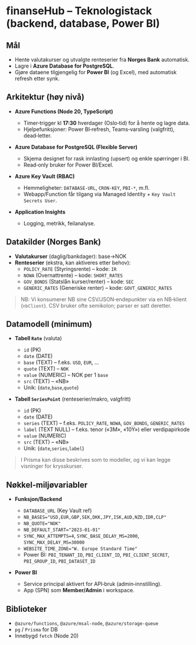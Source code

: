 # finanseHub – Teknologistack (backend, database, Power BI)

## Mål
- Hente valutakurser og utvalgte renteserier fra **Norges Bank** automatisk.
- Lagre i **Azure Database for PostgreSQL**.
- Gjøre dataene tilgjengelig for **Power BI** (og Excel), med automatisk refresh etter synk.

## Arkitektur (høy nivå)
- **Azure Functions (Node 20, TypeScript)**  
  - Timer‑trigger kl **17:30** hverdager (Oslo‑tid) for å hente og lagre data.
  - Hjelpefunksjoner: Power BI‑refresh, Teams‑varsling (valgfritt), dead‑letter.

- **Azure Database for PostgreSQL (Flexible Server)**  
  - Skjema designet for rask innlasting (upsert) og enkle spørringer i BI.
  - Read‑only bruker for Power BI/Excel.

- **Azure Key Vault (RBAC)**  
  - Hemmeligheter: `DATABASE-URL`, `CRON-KEY`, `PBI-*`, m.fl.
  - Webapp/Function får tilgang via Managed Identity + `Key Vault Secrets User`.

- **Application Insights**  
  - Logging, metrikk, feilanalyse.

## Datakilder (Norges Bank)
- **Valutakurser** (daglig/bankdager): base→NOK
- **Renteserier** (ekstra, kan aktiveres etter behov):
  - `POLICY_RATE` (Styringsrente) – kode: `IR`
  - `NOWA` (Overnattrente) – kode: `SHORT_RATES`
  - `GOV_BONDS` (Statslån kurser/renter) – kode: `SEC`
  - `GENERIC_RATES` (Generiske renter) – kode: `GOVT_GENERIC_RATES`

> NB: Vi konsumerer NB sine CSV/JSON‑endepunkter via en NB‑klient (`nbClient`). CSV bruker ofte semikolon; parser er satt deretter.

## Datamodell (minimum)
- **Tabell `Rate`** (valuta)
  - `id` (PK)
  - `date` (DATE)
  - `base` (TEXT) – f.eks. `USD`, `EUR`, …
  - `quote` (TEXT) – `NOK`
  - `value` (NUMERIC) – NOK per 1 `base`
  - `src` (TEXT) – «NB»
  - Unik: (`date`,`base`,`quote`)

- **Tabell `SeriesPoint`** (renteserier/makro, valgfritt)
  - `id` (PK)
  - `date` (DATE)
  - `series` (TEXT) – f.eks. `POLICY_RATE`, `NOWA`, `GOV_BONDS`, `GENERIC_RATES`
  - `label` (TEXT NULL) – f.eks. tenor («3M», «10Y») eller verdipapirkode
  - `value` (NUMERIC)
  - `src` (TEXT) – «NB»
  - Unik: (`date`,`series`,`label`)

> I Prisma kan disse beskrives som to modeller, og vi kan legge visninger for krysskurser.

## Nøkkel‑miljøvariabler
- **Funksjon/Backend**
  - `DATABASE_URL` (Key Vault ref)
  - `NB_BASES="USD,EUR,GBP,SEK,DKK,JPY,ISK,AUD,NZD,IDR,CLP"`
  - `NB_QUOTE="NOK"`
  - `NB_DEFAULT_START="2023-01-01"`
  - `SYNC_MAX_ATTEMPTS=4`, `SYNC_BASE_DELAY_MS=2000`, `SYNC_MAX_DELAY_MS=30000`
  - `WEBSITE_TIME_ZONE="W. Europe Standard Time"`
  - Power BI: `PBI_TENANT_ID`, `PBI_CLIENT_ID`, `PBI_CLIENT_SECRET`, `PBI_GROUP_ID`, `PBI_DATASET_ID`

- **Power BI**
  - Service principal aktivert for API‑bruk (admin‑innstilling).
  - App (SPN) som **Member/Admin** i workspace.

## Biblioteker
- `@azure/functions`, `@azure/msal-node`, `@azure/storage-queue`
- `pg` / `Prisma` for DB
- Innebygd `fetch` (Node 20)
